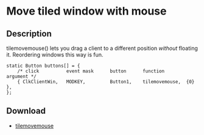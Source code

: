 Move tiled window with mouse
============================

Description
-----------
tilemovemouse() lets you drag a client to a different position *without*
floating it. Reordering windows this way is fun.

	static Button buttons[] = {
		/* click          event mask      button      function        argument */
		{ ClkClientWin,   MODKEY,         Button1,    tilemovemouse,  {0} },
	};

Download
--------
* [tilemovemouse](//lists.suckless.org/dwm/0903/7773.html)
